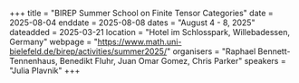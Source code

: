+++
title = "BIREP Summer School on Finite Tensor Categories"
date = 2025-08-04
enddate = 2025-08-08
dates = "August 4 - 8, 2025"
dateadded = 2025-03-21
location = "Hotel im Schlosspark, Willebadessen, Germany"
webpage = "https://www.math.uni-bielefeld.de/birep/activities/summer2025/"
organisers = "Raphael Bennett-Tennenhaus, Benedikt Fluhr, Juan Omar Gomez, Chris Parker"
speakers = "Julia Plavnik"
+++
